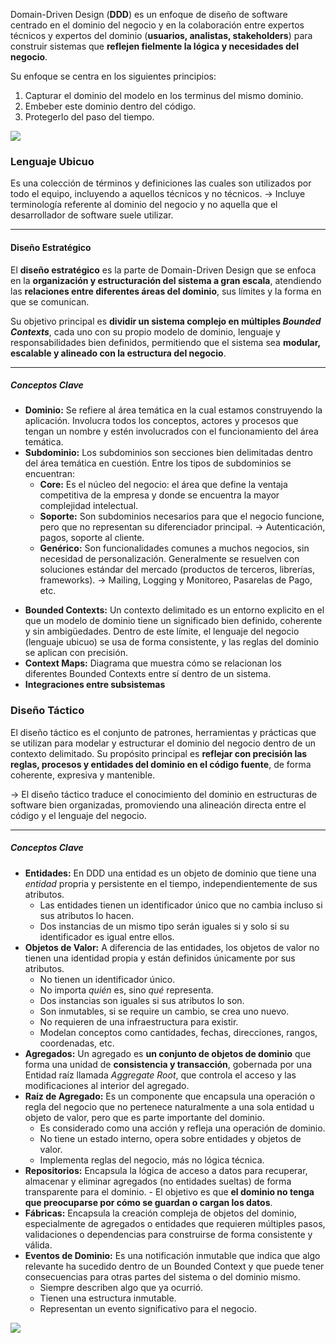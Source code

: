 Domain-Driven Design (**DDD**) es un enfoque de diseño de software centrado en el dominio del negocio y en la colaboración entre expertos técnicos y expertos del dominio (**usuarios, analistas, stakeholders**) para construir sistemas que **reflejen fielmente la lógica y necesidades del negocio**.

Su enfoque se centra en los siguientes principios: 
1. Capturar el dominio del modelo en los terminus del mismo dominio.
2. Embeber este dominio dentro del código.
3. Protegerlo del paso del tiempo.

![](https://media2.dev.to/dynamic/image/width=800%2Cheight=%2Cfit=scale-down%2Cgravity=auto%2Cformat=auto/https%3A%2F%2Fdev-to-uploads.s3.amazonaws.com%2Fuploads%2Farticles%2Fk04kx78m2nfct6qtdfwa.png)

### Lenguaje Ubicuo
Es una colección de términos y definiciones las cuales son utilizados por todo el equipo, incluyendo a aquellos técnicos y no técnicos. -> Incluye terminología referente al dominio del negocio y no aquella que el desarrollador de software suele utilizar.

---
#### Diseño Estratégico
El **diseño estratégico** es la parte de Domain-Driven Design que se enfoca en la **organización y estructuración del sistema a gran escala**, atendiendo las **relaciones entre diferentes áreas del dominio**, sus límites y la forma en que se comunican.

Su objetivo principal es **dividir un sistema complejo en múltiples _Bounded Contexts_**, cada uno con su propio modelo de dominio, lenguaje y responsabilidades bien definidos, permitiendo que el sistema sea **modular, escalable y alineado con la estructura del negocio**.

---
##### Conceptos Clave
* **Dominio:** Se refiere al área temática en la cual estamos construyendo la aplicación. Involucra todos los conceptos, actores y procesos que tengan un nombre y estén involucrados con el funcionamiento del área temática.
* **Subdominio:** Los subdominios son secciones bien delimitadas dentro del área temática en cuestión. Entre los tipos de subdominios se encuentran:
	* **Core:** Es el núcleo del negocio: el área que define la ventaja competitiva de la empresa y donde se encuentra la mayor complejidad intelectual.
	* **Soporte:** Son subdominios necesarios para que el negocio funcione, pero que no representan su diferenciador principal. -> Autenticación, pagos, soporte al cliente.
	* **Genérico:** Son funcionalidades comunes a muchos negocios, sin necesidad de personalización. Generalmente se resuelven con soluciones estándar del mercado (productos de terceros, librerías, frameworks). -> Mailing, Logging y Monitoreo, Pasarelas de Pago, etc.
- **Bounded Contexts:** Un contexto delimitado es un entorno explicito en el que un modelo de dominio tiene un significado bien definido, coherente y sin ambigüedades. Dentro de este límite, el lenguaje del negocio (lenguaje ubicuo) se usa de forma consistente, y las reglas del dominio se aplican con precisión.
- **Context Maps:** Diagrama que muestra cómo se relacionan los diferentes Bounded Contexts entre sí dentro de un sistema.
- **Integraciones entre subsistemas** 

### Diseño Táctico
El diseño táctico es el conjunto de patrones, herramientas y prácticas que se utilizan para modelar y estructurar el dominio del negocio dentro de un contexto delimitado. Su propósito principal es **reflejar con precisión las reglas, procesos y entidades del dominio en el código fuente**, de forma coherente, expresiva y mantenible.

-> El diseño táctico traduce el conocimiento del dominio en estructuras de software bien organizadas, promoviendo una alineación directa entre el código y el lenguaje del negocio.

---
##### Conceptos Clave
- **Entidades:** En DDD una entidad es un objeto de dominio que tiene una _entidad_ propria y persistente en el tiempo, independientemente de sus atributos. 
	- Las entidades tienen un identificador único que no cambia incluso si sus atributos lo hacen.
	- Dos instancias de un mismo tipo serán iguales si y solo si su identificador es igual entre ellos.
- **Objetos de Valor:** A diferencia de las entidades, los objetos de valor no tienen una identidad propia y están definidos únicamente por sus atributos.
	- No tienen un identificador único.
	- No importa _quién_ es, sino _qué_ representa.
	- Dos instancias son iguales si sus atributos lo son.
	- Son inmutables, si se require un cambio, se crea uno nuevo.
	- No requieren de una infraestructura para existir.
	- Modelan conceptos como cantidades, fechas, direcciones, rangos, coordenadas, etc.
- **Agregados:** Un agregado es **un conjunto de objetos de dominio** que forma una unidad de **consistencia y transacción**, gobernada por una Entidad raíz llamada _Aggregate Root_, que controla el acceso y las modificaciones al interior del agregado.
- **Raíz de Agregado:** Es un componente que encapsula una operación o regla del negocio que no pertenece naturalmente a una sola entidad u objeto de valor, pero que es parte importante del dominio.
	- Es considerado como una acción y refleja una operación de dominio.
	- No tiene un estado interno, opera sobre entidades y objetos de valor.
	- Implementa reglas del negocio, más no lógica técnica.
- **Repositorios:** Encapsula la lógica de acceso a datos para recuperar, almacenar y eliminar agregados (no entidades sueltas) de forma transparente para el dominio. - El objetivo es que **el dominio no tenga que preocuparse por cómo se guardan o cargan los datos**.
- **Fábricas:** Encapsula la creación compleja de objetos del dominio, especialmente de agregados o entidades que requieren múltiples pasos, validaciones o dependencias para construirse de forma consistente y válida.
- **Eventos de Dominio:** Es una notificación inmutable que indica que algo relevante ha sucedido dentro de un Bounded Context y que puede tener consecuencias para otras partes del sistema o del dominio mismo.
	- Siempre describen algo que ya ocurrió.
	- Tienen una estructura inmutable.
	- Representan un evento significativo para el negocio.

![](https://alok-mishra.com/wp-content/uploads/2021/06/screen-shot-2021-06-30-at-2.04.57-pm.png)